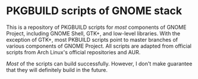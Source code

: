# PKGBUILD scripts of GNOME stack

This is a repository of PKGBUILD scripts for *most* components of GNOME
Project, including GNOME Shell, GTK+, and low-level libraries. With the 
exception of GTK+, most PKBUILD scripts point to master branches of 
various components of GNOME Project. All scripts are adapted from official
scripts from Arch Linux's official repositories and AUR.

*Most* of the scripts can build successfully. However, I don't make 
guarantee that they will definitely build in the future.